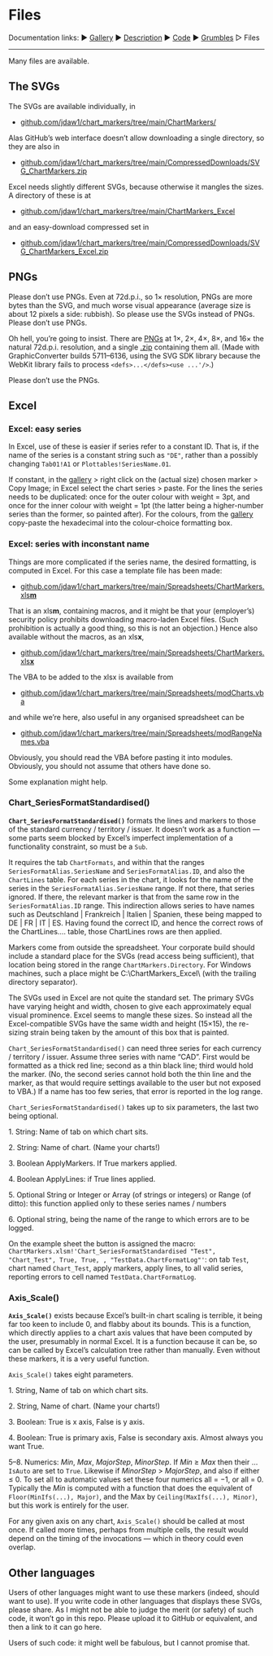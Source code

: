 # <a name="top"></a>Files #

Documentation links: 
&#9654;&#xFE0E;&nbsp;[Gallery](ChartMarkers_Gallery.md)
&#9654;&#xFE0E;&nbsp;[Description](ChartMarkers_Description.md)
&#9654;&#xFE0E;&nbsp;[Code](ChartMarkers_Code.md)
&#9654;&#xFE0E;&nbsp;[Grumbles](ChartMarkers_Grumbles.md)
&#9655;&#xFE0E;&nbsp;Files

--- 

Many files are available. 

## <a name="The_SVGs"></a>The SVGs ##

The SVGs are available individually, in  
* [github.com/jdaw1/chart_markers/tree/main/ChartMarkers/](http://github.com/jdaw1/chart_markers/tree/main/ChartMarkers/)  

Alas GitHub&rsquo;s web interface doesn&rsquo;t allow downloading a single directory, so they are also in  
* [github.com/jdaw1/chart_markers/tree/main/CompressedDownloads/SVG_ChartMarkers.zip](http://github.com/jdaw1/chart_markers/tree/main/CompressedDownloads/SVG_ChartMarkers.zip)

Excel needs slightly different SVGs, because otherwise it mangles the sizes. A directory of these is at 
* [github.com/jdaw1/chart_markers/tree/main/ChartMarkers_Excel](http://github.com/jdaw1/chart_markers/tree/main/ChartMarkers_Excel/)  

and an easy-download compressed set in  
* [github.com/jdaw1/chart_markers/tree/main/CompressedDownloads/SVG_ChartMarkers_Excel.zip](http://github.com/jdaw1/chart_markers/tree/main/CompressedDownloads/SVG_ChartMarkers_Excel.zip)



## PNGs ##

Please don&rsquo;t use PNGs. 
Even at 72d.p.i., so 1&times; resolution, PNGs are more bytes than the SVG, and much worse visual appearance (average size is about 12 pixels a side: rubbish). 
So please use the SVGs instead of PNGs. 
Please don&rsquo;t use PNGs.

Oh hell, you&rsquo;re going to insist. 
There are [PNGs](http://github.com/jdaw1/chart_markers/tree/main/PNGs) at 1&times;, 2&times;, 4&times;, 8&times;, and 16&times; the natural 72d.p.i. resolution, and a single [.zip](http://github.com/jdaw1/chart_markers/tree/main/CompressedDownloads/PNGs.zip) containing them all. 
(Made with GraphicConverter builds 5711&ndash;6136, using the SVG&nbsp;SDK library because the WebKit library fails to process `<defs>...</defs><use ...'/>`.)

Please don&rsquo;t use the PNGs.



## <a name="excel"></a>Excel ##

### Excel: easy series ###

In Excel, use of these is easier if series refer to a constant ID. 
That is, if the name of the series is a constant string such as `"DE"`, rather than a possibly changing `Tab01!A1` or `Plottables!SeriesName.01`.

If constant, in the [gallery](ChartMarkers_Gallery.md) &gt; right click on the (actual size) chosen marker &gt; Copy Image; in Excel select the chart series &gt; paste. 
For the lines the series needs to be duplicated: once for the outer colour with weight =&nbsp;3pt, and once for the inner colour with weight =&nbsp;1pt (the latter being a higher-number series than the former, so painted after). 
For the colours, from the [gallery](ChartMarkers_Gallery.md) copy-paste the hexadecimal into the colour-choice formatting box.

### Excel: series with inconstant name ###

Things are more complicated if the series name, the desired formatting, is computed in Excel. 
For this case a template file has been made:  
* [github.com/jdaw1/chart_markers/tree/main/Spreadsheets/ChartMarkers.xls**m**](http://github.com/jdaw1/chart_markers/tree/main/Spreadsheets/ChartMarkers.xlsm)

That is an xls**m**, containing macros, and it might be that your (employer&rsquo;s) security policy prohibits downloading macro-laden Excel files. 
(Such prohibition is actually a good thing, so this is not an objection.) 
Hence also available without the macros, as an xls**x**,  
* [github.com/jdaw1/chart_markers/tree/main/Spreadsheets/ChartMarkers.xls**x**](http://github.com/jdaw1/chart_markers/tree/main/Spreadsheets/ChartMarkers.xlsx)

The VBA to be added to the xlsx is available from  
* [github.com/jdaw1/chart_markers/tree/main/Spreadsheets/modCharts.vba](http://github.com/jdaw1/chart_markers/tree/main/Spreadsheets/modCharts.vba)

and while we&rsquo;re here, also useful in any organised spreadsheet can be  
* [github.com/jdaw1/chart_markers/tree/main/Spreadsheets/modRangeNames.vba](http://github.com/jdaw1/chart_markers/tree/main/Spreadsheets/modRangeNames.vba)

Obviously, you should read the VBA before pasting it into modules. 
Obviously, you should not assume that others have done so.

Some explanation might help.

### <a name="Chart_SeriesFormatStandardised"></a>Chart_SeriesFormatStandardised() ###


**`Chart_SeriesFormatStandardised()`** formats the lines and markers to those of the standard currency / territory / issuer. 
It doesn&rsquo;t work as a function &mdash; some parts seem blocked by Excel&rsquo;s imperfect implementation of a functionality constraint, so must be a `Sub`.

It requires the tab `ChartFormats`, and within that the ranges `SeriesFormatAlias.SeriesName` and `SeriesFormatAlias.ID`, and also the `ChartLines` table. 
For each series in the chart, it looks for the name of the series in the `SeriesFormatAlias.SeriesName` range. 
If not there, that series ignored. 
If there, the relevant marker is that from the same row in the `SeriesFormatAlias.ID` range. 
This indirection allows series to have names such as Deutschland | Frankreich | Italien | Spanien, these being mapped to <span class="markerID">DE</span> | <span class="markerID">FR</span> | <span class="markerID">IT</span> | <span class="markerID">ES</span>. 
Having found the correct ID, and hence the correct rows of the ChartLines.&hellip; table, those ChartLines rows are then applied. 

Markers come from outside the spreadsheet. 
Your corporate build should include a standard place for the SVGs (read access being sufficient), that location being stored in the range `ChartMarkers.Directory`. 
For Windows machines, such a place might be C:\ChartMarkers_Excel\\ (with the trailing directory separator). 

The SVGs used in Excel are not quite the standard set. 
The primary SVGs have varying height and width, chosen to give each approximately equal visual prominence. 
Excel seems to mangle these sizes. 
So instead all the Excel-compatible SVGs have the same width and height (15&times;15), the re-sizing strain being taken by the amount of this box that is painted.

`Chart_SeriesFormatStandardised()` can need three series for each currency / territory / issuer. 
Assume three series with name &ldquo;CAD&rdquo;. First would be formatted as a thick red line; second as a thin black line; third would hold the marker. 
(No, the second series cannot hold both the thin line and the marker, as that would require settings available to the user but not exposed to VBA.) 
If a name has too few series, that error is reported in the log range.

`Chart_SeriesFormatStandardised()` takes up to six parameters, the last two being optional. 

1\. String: Name of tab on which chart sits.

2\. String: Name of chart. (Name your charts!)

3\. Boolean ApplyMarkers. If True markers applied.

4\. Boolean ApplyLines: if True lines applied.

5\. Optional String or Integer or Array (of strings or integers) or Range (of ditto): this function applied only to these series names / numbers

6\. Optional string, being the name of the range to which errors are to be logged. 

On the example sheet the button is assigned the macro: 
`ChartMarkers.xlsm!'Chart_SeriesFormatStandardised "Test", "Chart_Test", True, True, , "TestData.ChartFormatLog"'`: 
on tab `Test`, chart named `Chart_Test`, apply markers, apply lines, to all valid series, reporting errors to cell named `TestData.ChartFormatLog`.


### <a name="Axis_Scale"></a>Axis_Scale() ###

**`Axis_Scale()`** exists because Excel&rsquo;s built-in chart scaling is terrible, it being far too keen to include 0, and flabby about its bounds. 
This is a function, which directly applies to a chart axis values that have been computed by the user, presumably in normal Excel. 
It is a function because it can be, so can be called by Excel&rsquo;s calculation tree rather than manually. 
Even without these markers, it is a very useful function.

`Axis_Scale()` takes eight parameters. 
 
1\. String, Name of tab on which chart sits.

2\. String, Name of chart. (Name your charts!)

3\. Boolean: True is x axis, False is y axis.

4\. Boolean: True is primary axis, False is secondary axis. Almost always you want True.

5&ndash;8\. Numerics: <var>Min</var>, <var>Max</var>, <var>MajorStep</var>, <var>MinorStep</var>. If <var>Min</var>&nbsp;&ge;&nbsp;<var>Max</var> then their &hellip;`IsAuto` are set to `True`. 
Likewise if <var>MinorStep</var>&nbsp;&gt;&nbsp;<var>MajorStep</var>, and also if either &le;&nbsp;0. 
To set all to automatic values set these four numerics all = &minus;1, or all = 0. 
Typically the <var>Min</var> is computed with a function that does the equivalent of `Floor(MinIfs(...), Major)`, and the Max by `Ceiling(MaxIfs(...), Minor)`, but this work is entirely for the user.

For any given axis on any chart, `Axis_Scale()` should be called at most once. If called more times, perhaps from multiple cells, the result would depend on the timing of the invocations &mdash; which in theory could even overlap. 



## <a name="other_languages"></a>Other languages ##

Users of other languages might want to use these markers (indeed, should want to use). 
If you write code in other languages that displays these SVGs, please share. 
As I might not be able to judge the merit (or safety) of such code, it won&rsquo;t go in this repo. 
Please upload it to GitHub or equivalent, and then a link to it can go here.

Users of such code: it might well be fabulous, but I cannot promise that.


<a name="end"></a>
